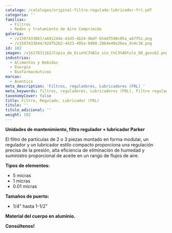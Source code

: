 ```yaml
---
catalogo: /catalogos/original-filtro-regulado-lubricador-frl.pdf
categoria: ''
familias:
  - Filtros
  - Redes y tratamiento de Aire Comprimido
galeria:
  - /v1597433867/a69124de-d1d5-4b24-9bdf-b54df598c05a_a67fhz.png
  - /v1597433844/92d7b2b2-4423-495a-9d00-28b4e40e36ea_do4c38.png
id: 102
imagen: /v1617831162/Copia_de_Dise%C3%B1o_sin_t%C3%ADtulo_88_gexv62.png
industrias:
  - Alimentos y Bebidas
  - Energía
  - Biofarmacéuticos
marcas:
  - Aventics
meta_description: 'Filtros, reguladores, Lubricadores (FRL) '
meta_keywords: filtros, reguladores, Lubricadores (FRL), Filtro regulador lubricador
taxonomyCover: false
title: Filtro, Regulado, Lubricador (FRL)
titulo: ''
titulo_adicional: ''
weight: 102
---
```

**Unidades de mantenimiento, filtro regulador + lubricador Parker**

El filtro de partículas de 2 o 3 piezas montado en forma modular, un regulador y un lubricador estilo compacto proporciona una regulación precisa de la presión, alta eficiencia de eliminación de humedad y suministro proporcional de aceite en un rango de flujos de aire.

**Tipos de elementos:**

* 5 micras
* 1 micras
* 0.01 micras

**Tamaños de puerto:**

* 1/4" hasta 1-1/2"

**Material del cuerpo en aluminio.**

**Consúltenos!**